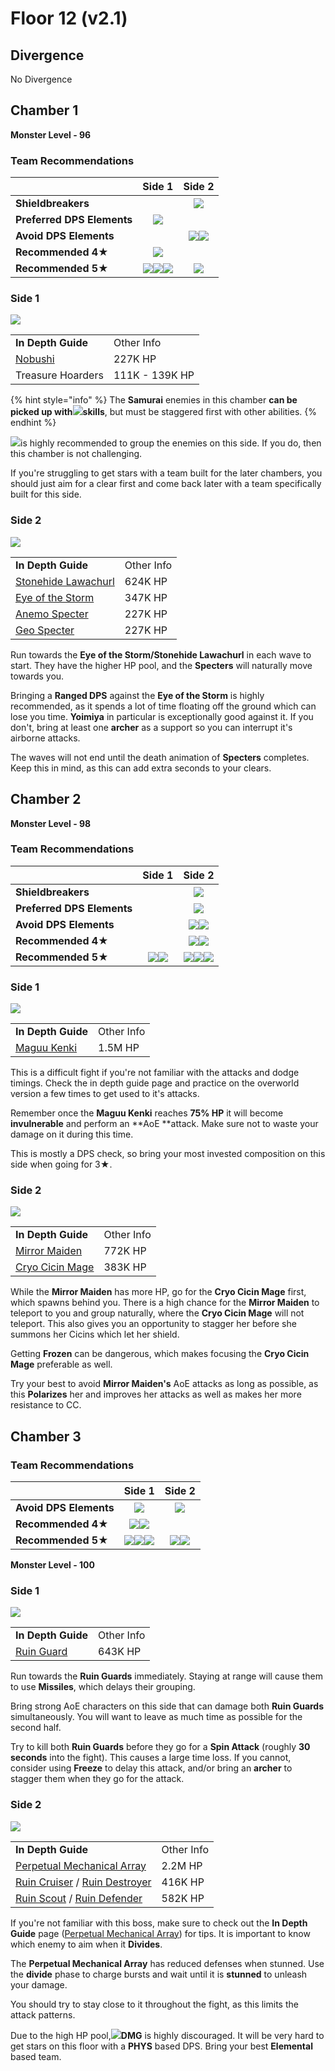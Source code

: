 # Floor 12 (v2.1)

## Divergence

No Divergence

## Chamber 1

**Monster Level - 96**

### Team Recommendations

|                            |                                                                                 Side 1                                                                                |                                        Side 2                                        |
| -------------------------- | :-------------------------------------------------------------------------------------------------------------------------------------------------------------------: | :----------------------------------------------------------------------------------: |
| **Shieldbreakers**         |                                                                                                                                                                       |                       ![](../../.gitbook/assets/geo\_small.png)                      |
| **Preferred DPS Elements** |                                                             ![](../../.gitbook/assets/physical\_small.png)                                                            |                                                                                      |
| **Avoid DPS Elements**     |                                                                                                                                                                       | ![](../../.gitbook/assets/anemo\_small.png)![](../../.gitbook/assets/geo\_small.png) |
| **Recommended 4**★         |                                                         ![](../../.gitbook/assets/ui\_avataricon\_sucrose.png)                                                        |                                                                                      |
| **Recommended 5**★         | ![](../../.gitbook/assets/ui\_avataricon\_lumine\_anemo.png)![](../../.gitbook/assets/ui\_avataricon\_kazuha.png)![](../../.gitbook/assets/ui\_avataricon\_venti.png) |                ![](../../.gitbook/assets/ui\_avataricon\_yoimiya.png)                |

### Side 1

![](../../.gitbook/assets/12-1-1v21.png)

|                                               |                |
| --------------------------------------------- | -------------- |
| **In Depth Guide**                            | Other Info     |
| [Nobushi](../../monsters/untitled/nobushi.md) | 227K HP        |
| Treasure Hoarders                             | 111K - 139K HP |

{% hint style="info" %}
The **Samurai** enemies in this chamber **can be picked up with**![](../../.gitbook/assets/anemo\_small.png)**skills**, but must be staggered first with other abilities.
{% endhint %}

![](../../.gitbook/assets/anemo\_small.png)is highly recommended to group the enemies on this side. If you do, then this chamber is not challenging.

If you're struggling to get stars with a team built for the later chambers, you should just aim for a clear first and come back later with a team specifically built for this side.

### Side 2

![](../../.gitbook/assets/12-1-2v21.png)

|                                                                         |            |
| ----------------------------------------------------------------------- | ---------- |
| **In Depth Guide**                                                      | Other Info |
| [Stonehide Lawachurl](../../monsters/hilichurls/stonehide-lawachurl.md) | 624K HP    |
| [Eye of the Storm](../../monsters/animals/eye-of-the-storm.md)          | 347K HP    |
| [Anemo Specter](../../monsters/specters/anemo-specter.md)               | 227K HP    |
| [Geo Specter](../../monsters/specters/geo-specter.md)                   | 227K HP    |

Run towards the **Eye of the Storm/Stonehide Lawachurl** in each wave to start. They have the higher HP pool, and the **Specters** will naturally move towards you.

Bringing a **Ranged DPS** against the **Eye of the Storm** is highly recommended, as it spends a lot of time floating off the ground which can lose you time. **Yoimiya** in particular is exceptionally good against it. If you don't, bring at least one **archer** as a support so you can interrupt it's airborne attacks.

The waves will not end until the death animation of **Specters** completes. Keep this in mind, as this can add extra seconds to your clears.

## Chamber 2

**Monster Level - 98**

### Team Recommendations

|                            |                                                   Side 1                                                   |                                                                             Side 2                                                                            |
| -------------------------- | :--------------------------------------------------------------------------------------------------------: | :-----------------------------------------------------------------------------------------------------------------------------------------------------------: |
| **Shieldbreakers**         |                                                                                                            |                                                           ![](../../.gitbook/assets/pyro\_small.png)                                                          |
| **Preferred DPS Elements** |                                                                                                            |                                                         ![](../../.gitbook/assets/physical\_small.png)                                                        |
| **Avoid DPS Elements**     |                                                                                                            |                                     ![](../../.gitbook/assets/hydro\_small.png)![](../../.gitbook/assets/cryo\_small.png)                                     |
| **Recommended 4**★         |                                                                                                            |                         ![](../../.gitbook/assets/ui\_avataricon\_xiangling.png)![](../../.gitbook/assets/ui\_avataricon\_sucrose.png)                        |
| **Recommended 5**★         | ![](../../.gitbook/assets/ui\_avataricon\_hutao.png)![](../../.gitbook/assets/ui\_avataricon\_yoimiya.png) | ![](../../.gitbook/assets/ui\_avataricon\_jean.png)![](../../.gitbook/assets/ui\_avataricon\_venti.png)![](../../.gitbook/assets/ui\_avataricon\_zhongli.png) |

### Side 1

![](../../.gitbook/assets/maguu-kenki.png)

|                                                     |            |
| --------------------------------------------------- | ---------- |
| **In Depth Guide**                                  | Other Info |
| [Maguu Kenki](../../monsters/elites/maguu-kenki.md) | 1.5M HP    |

This is a difficult fight if you're not familiar with the attacks and dodge timings. Check the in depth guide page and practice on the overworld version a few times to get used to it's attacks.

Remember once the **Maguu Kenki** reaches **75% HP** it will become **invulnerable** and perform an \*\*AoE \*\*attack. Make sure not to waste your damage on it during this time.

This is mostly a DPS check, so bring your most invested composition on this side when going for 3★.

### Side 2

![](../../.gitbook/assets/12-2-2v21.png)

|                                                            |            |
| ---------------------------------------------------------- | ---------- |
| **In Depth Guide**                                         | Other Info |
| [Mirror Maiden](../../monsters/fatui/mirror-maiden.md)     | 772K HP    |
| [Cryo Cicin Mage](../../monsters/fatui/cryo-cicin-mage.md) | 383K HP    |

While the **Mirror Maiden** has more HP, go for the **Cryo Cicin Mage** first, which spawns behind you. There is a high chance for the **Mirror Maiden** to teleport to you and group naturally, where the **Cryo Cicin Mage** will not teleport. This also gives you an opportunity to stagger her before she summons her Cicins which let her shield.

Getting **Frozen** can be dangerous, which makes focusing the **Cryo Cicin Mage** preferable as well.

Try your best to avoid **Mirror Maiden's** AoE attacks as long as possible, as this **Polarizes** her and improves her attacks as well as makes her more resistance to CC.

## Chamber 3

### Team Recommendations

|                        |                                                                               Side 1                                                                               |                                                   Side 2                                                   |
| ---------------------- | :----------------------------------------------------------------------------------------------------------------------------------------------------------------: | :--------------------------------------------------------------------------------------------------------: |
| **Avoid DPS Elements** |                                                           ![](../../.gitbook/assets/physical\_small.png)                                                           |                               ![](../../.gitbook/assets/physical\_small.png)                               |
| **Recommended 4**★     |                            ![](../../.gitbook/assets/ui\_avataricon\_xiangling.png)![](../../.gitbook/assets/ui\_avataricon\_beidou.png)                           |                                                                                                            |
| **Recommended 5**★     | ![](../../.gitbook/assets/ui\_avataricon\_ayaka.png)![](../../.gitbook/assets/ui\_avataricon\_tartaglia.png)![](../../.gitbook/assets/ui\_avataricon\_zhongli.png) | ![](../../.gitbook/assets/ui\_avataricon\_hutao.png)![](../../.gitbook/assets/ui\_avataricon\_yoimiya.png) |

**Monster Level - 100**

### Side 1

![](../../.gitbook/assets/12-3-1v21.jpg)

|                                                            |            |
| ---------------------------------------------------------- | ---------- |
| **In Depth Guide**                                         | Other Info |
| [Ruin Guard](../../monsters/ruin-constructs/ruin-guard.md) | 643K HP    |

Run towards the **Ruin Guards** immediately. Staying at range will cause them to use **Missiles**, which delays their grouping.

Bring strong AoE characters on this side that can damage both **Ruin Guards** simultaneously. You will want to leave as much time as possible for the second half.

Try to kill both **Ruin Guards** before they go for a **Spin Attack** (roughly **30 seconds** into the fight). This causes a large time loss. If you cannot, consider using **Freeze** to delay this attack, and/or bring an **archer** to stagger them when they go for the attack.

### Side 2

![](../../.gitbook/assets/perpetual-mechanical-arrray.jpg)

|                                                                                                                                     |            |
| ----------------------------------------------------------------------------------------------------------------------------------- | ---------- |
| **In Depth Guide**                                                                                                                  | Other Info |
| [Perpetual Mechanical Array](../../monsters/elites/perpetual-mechanical-array.md)                                                   | 2.2M HP    |
| [Ruin Cruiser](../../monsters/ruin-constructs/ruin-cruiser.md) / [Ruin Destroyer](../../monsters/ruin-constructs/ruin-destroyer.md) | 416K HP    |
| [Ruin Scout](../../monsters/ruin-constructs/ruin-scout.md) / [Ruin Defender](../../monsters/ruin-constructs/ruin-defender.md)       | 582K HP    |

If you're not familiar with this boss, make sure to check out the **In Depth Guide** page ([Perpetual Mechanical Array](../../monsters/elites/perpetual-mechanical-array.md)) for tips. It is important to know which enemy to aim when it **Divides**.

The **Perpetual Mechanical Array** has reduced defenses when stunned. Use the **divide** phase to charge bursts and wait until it is **stunned** to unleash your damage.

You should try to stay close to it throughout the fight, as this limits the attack patterns.

Due to the high HP pool,![](../../.gitbook/assets/physical\_small.png)**DMG** is highly discouraged. It will be very hard to get stars on this floor with a **PHYS** based DPS. Bring your best **Elemental** based team.

